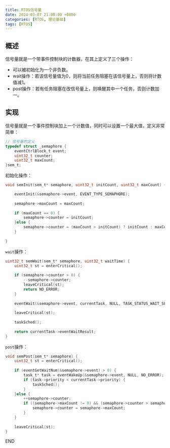 ```yaml
---
title: RTOS信号量
date: 2024-03-07 21:00:00 +0800
categories: [RTOS, 理论基础]
tags: [RTOS]
---
```



## 概述
信号量就是一个带事件控制块的计数器，在其上定义了三个操作：
* 可以被初始化为一个非负数。
* wait操作：若该信号量值为0，则将当前任务阻塞在该信号量上，否则将计数值减1。
* post操作：若有任务阻塞在改信号量上，则唤醒其中一个任务，否则计数加一。

## 实现
信号量就是一个事件控制块加上一个计数值，同时可以设置一个最大值，定义非常简单：
```c
// 信号量的定义
typedef struct _semaphore {
	eventCtrlBlock_t event;
	uint32_t counter;
	uint32_t maxCount;
}sem_t;
```
初始化操作：
```c
void semInit(sem_t* semaphore, uint32_t initCount, uint32_t maxCount) {

	eventInit(&semaphore->event, EVENT_TYPE_SEMAPHORE);
	
	semaphore->maxCount = maxCount;
	
	if (maxCount == 0) {
		semaphore->counter = initCount;
	}else {
		semaphore->counter = (maxCount > initCount) ? initCount : maxCount;
	}
	
}
```
`wait`操作：
```c
uint32_t semWait(sem_t* semaphore, uint32_t waitTime) {
	uint32_t st = enterCritical();
	
	if (semaphore->counter > 0) {
		--semaphore->counter;
		leaveCritical(st);
		return NO_ERROR;
	}
	
	eventWait(&semaphore->event, currentTask, NULL, TASK_STATUS_WAIT_SEMAPHORE, waitTime);
	
	leaveCritical(st);
	
	taskSched();
	
	return currentTask->eventWaitResult;
}
```

`post`操作：
```c
void semPost(sem_t* semaphore) {
	uint32_t st = enterCritical();
	
	if (eventGetWaitNum(&semaphore->event) > 0) {
		task_t* task = eventWakeUp(&semaphore->event, NULL, NO_ERROR);
		if (task->priority < currentTask->priority) {
			taskSched();
		}
	}else {
		++semaphore->counter;
		if ((semaphore->maxCount != 0) && (semaphore->counter > semaphore->maxCount)) {
			semaphore->counter = semaphore->maxCount;
		}
	}
	
	leaveCritical(st);
}
```


END


